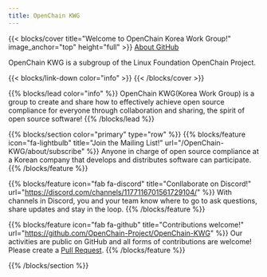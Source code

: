 ```yaml
---
title: OpenChain KWG
---
```


{{< blocks/cover title="Welcome to OpenChain Korea Work Group!" image_anchor="top" height="full" >}}
<a class="btn btn-lg btn-primary me-3 mb-4" href="/OpenChain-KWG/about/">
  About <i class="fas fa-arrow-alt-circle-right ms-2"></i>
</a>
<a class="btn btn-lg btn-secondary me-3 mb-4" href="https://github.com/OpenChain-Project/OpenChain-KWG">
  GitHub <i class="fab fa-github ms-2 "></i>
</a>
<p class="lead mt-5">OpenChain KWG is a subgroup of the Linux Foundation OpenChain Project.</p>
{{< blocks/link-down color="info" >}}
{{< /blocks/cover >}}


{{% blocks/lead color="info" %}}
OpenChain KWG(Korea Work Group) is a group to create and share how to effectively achieve open source compliance for everyone through collaboration and sharing, the spirit of open source software!
{{% /blocks/lead %}}


{{% blocks/section color="primary" type="row" %}}
{{% blocks/feature icon="fa-lightbulb" title="Join the Mailing List!" url="/OpenChain-KWG/about/subscribe"  %}}
Anyone in charge of open source compliance at a Korean company that develops and distributes software can participate.
{{% /blocks/feature %}}

{{% blocks/feature icon="fab fa-discord" title="Conllaborate on Discord!" url="https://discord.com/channels/1177116701561729104/" %}}
With channels in Discord, you and your team know where to go to ask questions, share updates and stay in the loop.
{{% /blocks/feature %}}

{{% blocks/feature icon="fab fa-github" title="Contributions welcome!" url="https://github.com/OpenChain-Project/OpenChain-KWG" %}}
Our activities are public on GitHub and all forms of contributions are welcome! Please create a [Pull Request](https://github.com/OpenChain-Project/OpenChain-KWG/pulls).
{{% /blocks/feature %}}

{{% /blocks/section %}}


<!-- {{% blocks/section %}}
This is the second section
{.h1 .text-center}
{{% /blocks/section %}}

{{% blocks/section type="row" %}}

{{% blocks/feature icon="fab fa-app-store-ios" title="Download **from AppStore**" %}}
Get the Goldydocs app!
{{% /blocks/feature %}}

{{% blocks/feature icon="fab fa-github" title="Contributions welcome!"
    url="https://github.com/google/docsy-example" %}}
We do a [Pull Request](https://github.com/google/docsy-example/pulls)
contributions workflow on **GitHub**. New users are always welcome!
{{% /blocks/feature %}}

{{% blocks/feature icon="fab fa-twitter" title="Follow us on Twitter!"
    url="https://twitter.com/GoHugoIO" %}}
For announcement of latest features etc.
{{% /blocks/feature %}}

{{% /blocks/section %}}


{{% blocks/section %}}
This is the another section
{.h1 .text-center}
{{% /blocks/section %}} -->